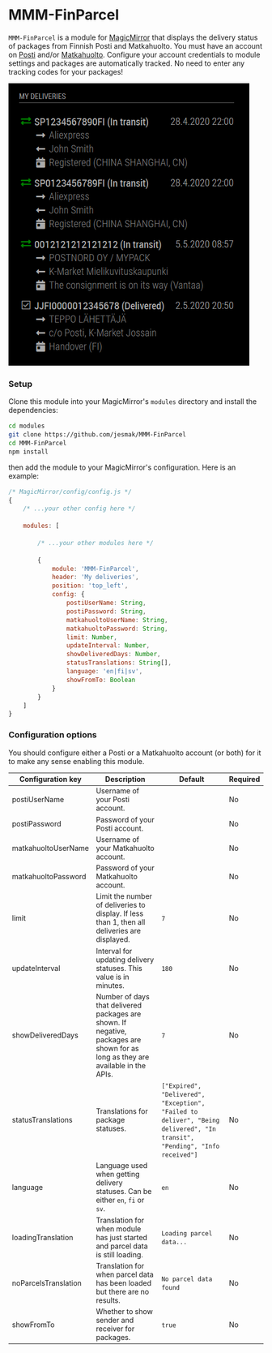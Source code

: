 # MMM-FinParcel

`MMM-FinParcel` is a module for [MagicMirror](https://github.com/MichMich/MagicMirror) that displays the delivery status of packages from Finnish Posti and Matkahuolto. You must have an account on [Posti](https://oma.posti.fi/) and/or [Matkahuolto](https://www.matkahuolto.fi/). Configure your account credentials to module settings and packages are automatically tracked. No need to enter any tracking codes for your packages!

![Screenshot of the module](./screenshot_finparcel.png)

### Setup

Clone this module into your MagicMirror's `modules` directory and install the dependencies:

```sh
cd modules
git clone https://github.com/jesmak/MMM-FinParcel
cd MMM-FinParcel
npm install
```

then add the module to your MagicMirror's configuration. Here is an example:

```javascript
/* MagicMirror/config/config.js */
{
    /* ...your other config here */

    modules: [

        /* ...your other modules here */

        {
            module: 'MMM-FinParcel',
            header: 'My deliveries',
            position: 'top_left',
            config: {
				postiUserName: String,
				postiPassword: String,
				matkahuoltoUserName: String,
				matkahuoltoPassword: String,
				limit: Number,
				updateInterval: Number,
				showDeliveredDays: Number,
				statusTranslations: String[],
				language: 'en|fi|sv',
				showFromTo: Boolean
            }
        }
    ]
}
```

### Configuration options

You should configure either a Posti or a Matkahuolto account (or both) for it to make any sense enabling this module.

| Configuration key | Description | Default | Required |
| --- | --- | --- | --- |
| postiUserName | Username of your Posti account. | | No |
| postiPassword | Password of your Posti account. | | No |
| matkahuoltoUserName | Username of your Matkahuolto account. | | No |
| matkahuoltoPassword | Password of your Matkahuolto account. | | No |
| limit | Limit the number of deliveries to display. If less than 1, then all deliveries are displayed. | `7` | No |
| updateInterval | Interval for updating delivery statuses. This value is in minutes. | `180` | No |
| showDeliveredDays | Number of days that delivered packages are shown. If negative, packages are shown for as long as they are available in the APIs. | `7` | No |
| statusTranslations | Translations for package statuses. | `["Expired", "Delivered", "Exception", "Failed to deliver", "Being delivered", "In transit", "Pending", "Info received"]` | No |
| language | Language used when getting delivery statuses. Can be either `en`, `fi` or `sv`. | `en` | No |
| loadingTranslation | Translation for when module has just started and parcel data is still loading. | `Loading parcel data...` | No |
| noParcelsTranslation | Translation for when parcel data has been loaded but there are no results. | `No parcel data found` | No |
| showFromTo | Whether to show sender and receiver for packages. | `true` | No |